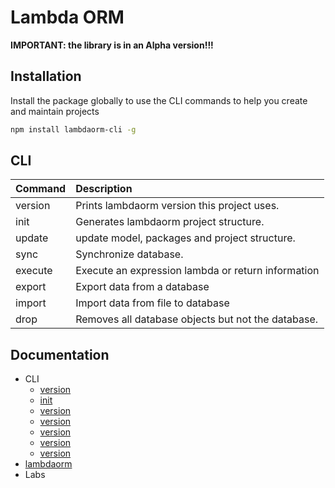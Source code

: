 # Lambda ORM

**IMPORTANT: the library is in an Alpha version!!!**

## Installation

Install the package globally to use the CLI commands to help you create and maintain projects

```sh
npm install lambdaorm-cli -g
```

## CLI

| Command    	| Description                                  									  |
|:------------|:----------------------------------------------------------------|
|	version	 		| Prints lambdaorm version this project uses.											|
|	init				| Generates lambdaorm project structure.													|
|	update			| update model, packages and project structure.										|
|	sync				|	Synchronize database.																						|
|	execute			| Execute an expression lambda or return information							|
|	export			| Export data from a database 																		|
|	import			| Import data from file to database																|
|	drop				|	Removes all database objects but not the database.							|

## Documentation

- CLI
	- [version](https://github.com/FlavioLionelRita/lambdaorm-orm/wiki/Version)
	- [init](https://github.com/FlavioLionelRita/lambdaorm-orm/wiki/Init)
	- [version](https://github.com/FlavioLionelRita/lambdaorm-orm/wiki/Version)
	- [version](https://github.com/FlavioLionelRita/lambdaorm-orm/wiki/Version)
	- [version](https://github.com/FlavioLionelRita/lambdaorm-orm/wiki/Version)
	- [version](https://github.com/FlavioLionelRita/lambdaorm-orm/wiki/Version)
	- [version](https://github.com/FlavioLionelRita/lambdaorm-orm/wiki/Version)
- [lambdaorm](https://github.com/FlavioLionelRita/lambdaorm)
- Labs
